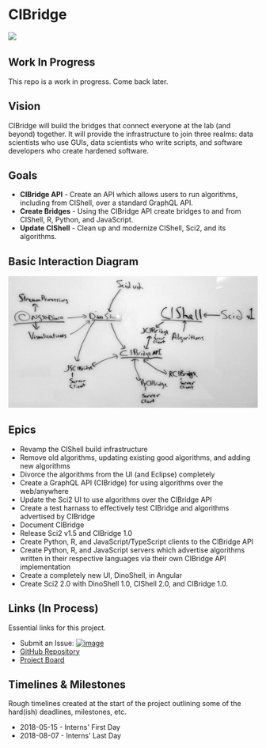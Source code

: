 # CIBridge

<a href="https://app.zenhub.com/workspace/o/CIShell/cibridge"><img src="https://raw.githubusercontent.com/ZenHubIO/support/master/zenhub-badge.png"></a>

## Work In Progress

This repo is a work in progress. Come back later.

## Vision

CIBridge will build the bridges that connect everyone at the lab (and beyond) together.
It will provide the infrastructure to join three realms: data scientists who use GUIs, data scientists who write scripts, and software developers who create hardened software.

## Goals

*   **CIBridge API** - Create an API which allows users to run algorithms, including
from CIShell, over a standard GraphQL API.
*   **Create Bridges** - Using the CIBridge API create bridges to and from CIShell, R, Python, and JavaScript.
*   **Update CIShell** - Clean up and modernize CIShell, Sci2, and its algorithms.

## Basic Interaction Diagram
![image](cibridge-rough-dia.jpg)

## Epics
*   Revamp the CIShell build infrastructure
*   Remove old algorithms, updating existing good algorithms, and adding new algorithms
*   Divorce the algorithms from the UI (and Eclipse) completely
*   Create a GraphQL API (CIBridge) for using algorithms over the web/anywhere
*   Update the Sci2 UI to use algorithms over the CIBridge API
*   Create a test harnass to effectively test CIBridge and algorithms advertised by CIBridge
*   Document CIBridge
*   Release Sci2 v1.5 and CIBridge 1.0
*   Create Python, R, and JavaScript/TypeScript clients to the CIBridge API
*   Create Python, R, and JavaScript servers which advertise algorithms written in their respective languages via their own CIBridge API implementation
*   Create a completely new UI, DinoShell, in Angular
*   Create Sci2 2.0 with DinoShell 1.0, CIShell 2.0, and CIBridge 1.0.

## Links (In Process)

Essential links for this project.

*   Submit an Issue: [![image](https://img.shields.io/badge/issue-submit-green.svg?logo=github&longCache=true&style=social)](https://github.com/CIShell/cibridge/issues/new)
*   [GitHub Repository](https://github.com/CIShell/cibridge)
*   [Project Board](https://app.zenhub.com/workspace/o/CIShell/cibridge)

## Timelines & Milestones

Rough timelines created at the start of the project outlining some of the hard(ish) deadlines, milestones, etc.

*   2018-05-15 - Interns' First Day
*   2018-08-07 - Interns' Last Day
